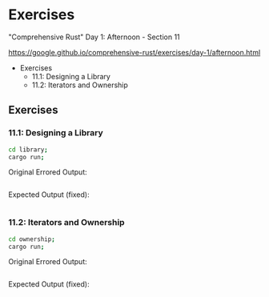 # Exercises

"Comprehensive Rust" Day 1: Afternoon - Section 11

https://google.github.io/comprehensive-rust/exercises/day-1/afternoon.html

<!-- MarkdownTOC -->

- Exercises
    - 11.1: Designing a Library
    - 11.2: Iterators and Ownership

<!-- /MarkdownTOC -->

## Exercises

### 11.1: Designing a Library

```bash
cd library;
cargo run;
```

Original Errored Output:

```bash
```

Expected Output (fixed):

```bash
```

### 11.2: Iterators and Ownership

```bash
cd ownership;
cargo run;
```

Original Errored Output:

```bash
```

Expected Output (fixed):

```bash
```
